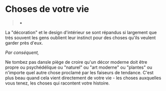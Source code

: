 # Choses de votre vie

> *

La "décoration" et le design d'intérieur se sont répandus si largement que très souvent les gens oublient leur instinct pour des choses qu'ils veulent garder près d'eux.

*Par conséquent,* 

Ne tombez pas dansle piège de croire qu'un décor moderne doit être propre ou psychédélique ou "naturel" ou "art moderne" ou "plantes" ou n'importe quel autre chose proclamé par les faiseurs de tendance. C'est plus beau quand cela vient directement de votre vie - les choses auxquelles vous tenez, les choses qui racontent votre histoire.